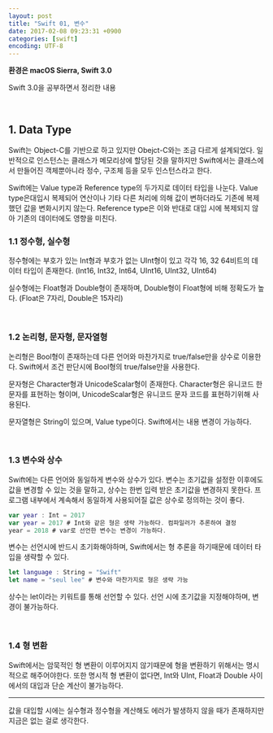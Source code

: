```yaml
---
layout: post
title: "Swift 01, 변수"
date: 2017-02-08 09:23:31 +0900
categories: [swift]
encoding: UTF-8
---
```


**환경은 macOS Sierra, Swift 3.0**

Swift 3.0을 공부하면서 정리한 내용


<br/>


## 1. **Data Type**

Swift는 Object-C를 기반으로 하고 있지만 Obejct-C와는 조금 다르게 설계되었다. 
일반적으로 인스턴스는 클래스가 메모리상에 할당된 것을 말하지만 Swift에서는 클래스에서 만들어진 객체뿐아니라
정수, 구조체 등을 모두 인스턴스라고 한다. 

Swift에는 Value type과 Reference type의 두가지로 데이터 타입을 나눈다. Value type은대입시 복제되어 
연산이나 기타 다른 처리에 의해 값이 변하더라도 기존에 복제했던 값을 변화시키지 않는다.
Reference type은 이와 반대로 대입 시에 복제되지 않아 기존의 데이터에도 영향을 미친다.
<br/>


### 1.1 **정수형, 실수형**

정수형에는 부호가 있는 Int형과 부호가 없는 UInt형이 있고 각각 16, 32 64비트의 데이터 타입이 존재한다.
(Int16, Int32, Int64, UInt16, UInt32, UInt64)

실수형에는 Float형과 Double형이 존재하며, Double형이 Float형에 비해 정확도가 높다.
(Float은 7자리, Double은 15자리)

<br/>

### 1.2 **논리형, 문자형, 문자열형**

논리형은 Bool형이 존재하는데 다른 언어와 마찬가지로 true/false만을 상수로 이용한다. Swift에서
조건 판단시에 Bool형의 true/false만을 사용한다. 

문자형은 Character형과 UnicodeScalar형이 존재한다. Character형은 유니코드 한 문자를 표현하는 형이며,
UnicodeScalar형은 유니코드 문자 코드를 표현하기위해 사용된다. 

문자열형은 String이 있으며, Value type이다. Swift에서는 내용 변경이 가능하다.

<br/>

### 1.3 **변수와 상수**

Swift에는 다른 언어와 동일하게 변수와 상수가 있다. 변수는 초기값을 설정한 이후에도 값을
변경할 수 있는 것을 말하고, 상수는 한번 입력 받은 초기값을 변경하지 못한다. 프로그램 내부에서 
계속해서 동일하게 사용되어질 값은 상수로 정의하는 것이 좋다. 


```swift
var year : Int = 2017 
var year = 2017 # Int와 같은 형은 생략 가능하다. 컴파일러가 추론하여 결정
year = 2018 # var로 선언한 변수는 변경이 가능하다.
```

변수는 선언시에 반드시 초기화해야하며, Swift에서는 형 추론을 하기때문에 데이터 타입을
생략할 수 있다. 

```swift
let language : String = "Swift"
let name = "seul lee" # 변수와 마찬가지로 형은 생략 가능
```

상수는 let이라는 키워트를 통해 선언할 수 있다. 선언 시에 초기값을 지정해야하며, 변경이
불가능하다. 


<br/>

### 1.4 **형 변환**

Swift에서는 암묵적인 형 변환이 이루어지지 않기때문에 형을 변환하기 위해서는 명시적으로 해주어야한다.
또한 명시적 형 변환이 없다면, Int와 UInt, Float과 Double 사이에서의 대입과 단순 계산이 불가능하다. 

---- 
값을 대입할 시에는 실수형과 정수형을 계산해도 에러가 발생하지 않을 때가 존재하지만 
지금은 없는 걸로 생각한다. 




<br/>
<br/>
